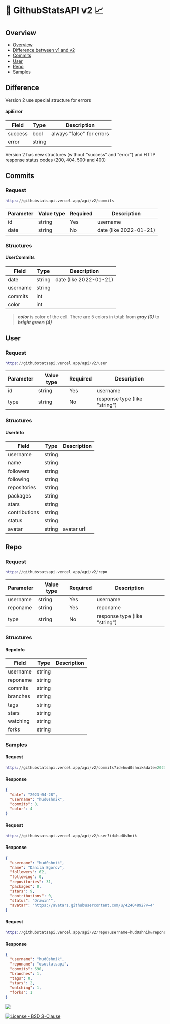 # 🐙 GithubStatsAPI v2 📈

## Overview

- [Overview](#overview)
- [Difference between v1 and v2](#difference)
- [Commits](#commits)
- [User](#user)
- [Repo](#repo)
- [Samples](#samples)

## Difference

Version 2 use special structure for errors

#### apiError

Field                       |       Type         | Description
----------------------------|--------------------|------------
success                     |       bool         | always "false" for errors
error                       |      string        |

Version 2 has new structures (without "success" and "error") and HTTP response status codes (200, 404, 500 and 400)

## Commits

### Request

``` Elixir
https://githubstatsapi.vercel.app/api/v2/commits
```

Parameter       | Value type | Required | Description   
----------------|------------|----------|------------
id              |   string   |    Yes   | username
date            |   string   |    No    | date (like 2022-01-21)

### Structures

#### UserCommits

Field                       |       Type         | Description
----------------------------|--------------------|------------
date                        |       string       | date (like 2022-01-21)
username                    |       string       |
commits                     |        int         |
color                       |        int         |


> ***color*** is color of the cell. There are 5 colors in total: from ***gray (0)*** to ***bright green (4)***

## User

### Request

``` Elixir
https://githubstatsapi.vercel.app/api/v2/user
```

Parameter       | Value type | Required | Description   
----------------|------------|----------|------------
id              |   string   |    Yes   | username
type            |   string   |    No    | response type (like "string")

### Structures

#### UserInfo

Field                       |       Type         | Description
----------------------------|--------------------|------------
username                    |       string       |
name                        |       string       |
followers                   |       string       |
following                   |       string       |
repositories                |       string       |
packages                    |       string       |
stars                       |       string       |
contributions               |       string       |
status                      |       string       |
avatar                      |       string       | avatar url


## Repo

### Request

``` Elixir
https://githubstatsapi.vercel.app/api/v2/repo
```

Parameter       | Value type | Required | Description   
----------------|------------|----------|-------------
username        |   string   |    Yes   | username
reponame        |   string   |    Yes   | reponame
type            |   string   |    No    | response type (like "string")

### Structures

#### RepoInfo

Field                       |       Type         | Description
----------------------------|--------------------|------------
username                    |       string       |
reponame                    |       string       |
commits                     |       string       |
branches                    |       string       |
tags                        |       string       |
stars                       |       string       |
watching                    |       string       |
forks                       |       string       |


### Samples

#### Request

``` Elixir
https://githubstatsapi.vercel.app/api/v2/commits?id=hud0shnik&date=2023-04-28
``` 

#### Response

``` Json
{
  "date": "2023-04-28",
  "username": "hud0shnik",
  "commits": 8,
  "color": 4
}
```

#### Request

``` Elixir
https://githubstatsapi.vercel.app/api/v2/user?id=hud0shnik
``` 

#### Response

``` Json
{
  "username": "hud0shnik",
  "name": "Danila Egorov",
  "followers": 62,
  "following": 0,
  "repositories": 31,
  "packages": 0,
  "stars": 9,
  "contributions": 0,
  "status": "Drawin'",
  "avatar": "https://avatars.githubusercontent.com/u/42404892?v=4"
}
```

#### Request

``` Elixir
https://githubstatsapi.vercel.app/api/v2/repo?username=hud0shnik&reponame=osustatsapi
``` 

#### Response

``` Json
{
  "username": "hud0shnik",
  "reponame": "osustatsapi",
  "commits": 690,
  "branches": 1,
  "tags": 0,
  "stars": 2,
  "watching": 1,
  "forks": 1
}
```


<img src="https://wakatime.com/badge/user/ee2709af-fc5f-498b-aaa1-3ea47bf12a00/project/a706f6cd-74fe-4b0f-ab24-a030f4bb3191.svg?style=for-the-badge">

[![License - BSD 3-Clause](https://img.shields.io/static/v1?label=License&message=BSD+3-Clause&color=%239a68af&style=for-the-badge)](/LICENSE)
